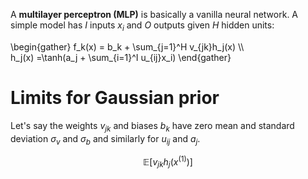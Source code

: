 A **multilayer perceptron (MLP)** is basically a vanilla neural network. A simple model has $I$ inputs $x_i$ and $O$ outputs given $H$ hidden units:

\begin{gather}
f_k(x) = b_k + \sum_{j=1}^H v_{jk}h_j(x) \\\\\
h_j(x) =\tanh(a_j + \sum_{i=1}^I u_{ij}x_i)
\end{gather}

# Limits for Gaussian prior

Let's say the weights $v_{jk}$ and biases $b_k$ have zero mean and standard deviation $\sigma_v$ and $\sigma_b$ and similarly for $u_{ij}$ and $a_j$.

$$
\mathbb{E}[v_{jk}h_j(x^{(1)})]
$$